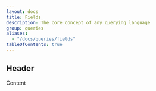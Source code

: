 ```yaml
---
layout: docs
title: Fields
description: The core concept of any querying language
group: queries
aliases:
  - "/docs/queries/fields"
tableOfContents: true
---
```


## Header

Content